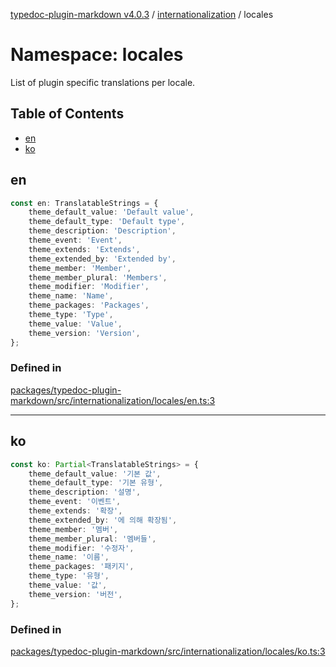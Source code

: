 [typedoc-plugin-markdown v4.0.3](../../../README.md) / [internationalization](../../README.md) / locales

# Namespace: locales

List of plugin specific translations per locale.

## Table of Contents

* [en](#en)
* [ko](#ko)

## en

```ts
const en: TranslatableStrings = {
    theme_default_value: 'Default value',
    theme_default_type: 'Default type',
    theme_description: 'Description',
    theme_event: 'Event',
    theme_extends: 'Extends',
    theme_extended_by: 'Extended by',
    theme_member: 'Member',
    theme_member_plural: 'Members',
    theme_modifier: 'Modifier',
    theme_name: 'Name',
    theme_packages: 'Packages',
    theme_type: 'Type',
    theme_value: 'Value',
    theme_version: 'Version',
};
```

### Defined in

[packages/typedoc-plugin-markdown/src/internationalization/locales/en.ts:3](https://github.com/typedoc2md/typedoc-plugin-markdown/blob/a350891d3362a78bb12907d480645f9c5cefd0d6/packages/typedoc-plugin-markdown/src/internationalization/locales/en.ts#L3)

***

## ko

```ts
const ko: Partial<TranslatableStrings> = {
    theme_default_value: '기본 값',
    theme_default_type: '기본 유형',
    theme_description: '설명',
    theme_event: '이벤트',
    theme_extends: '확장',
    theme_extended_by: '에 의해 확장됨',
    theme_member: '멤버',
    theme_member_plural: '멤버들',
    theme_modifier: '수정자',
    theme_name: '이름',
    theme_packages: '패키지',
    theme_type: '유형',
    theme_value: '값',
    theme_version: '버전',
};
```

### Defined in

[packages/typedoc-plugin-markdown/src/internationalization/locales/ko.ts:3](https://github.com/typedoc2md/typedoc-plugin-markdown/blob/a350891d3362a78bb12907d480645f9c5cefd0d6/packages/typedoc-plugin-markdown/src/internationalization/locales/ko.ts#L3)
